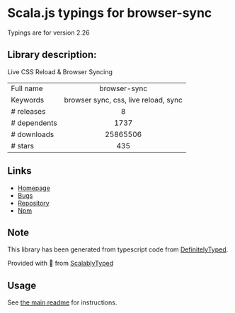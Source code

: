 
# Scala.js typings for browser-sync

Typings are for version 2.26

## Library description:
Live CSS Reload & Browser Syncing

|                    |                 |
| ------------------ | :-------------: |
| Full name          | browser-sync |
| Keywords           | browser sync, css, live reload, sync |
| # releases         | 8 |
| # dependents       | 1737 |
| # downloads        | 25865506 |
| # stars            | 435 |

## Links
- [Homepage](https://browsersync.io/)
- [Bugs](https://github.com/BrowserSync/browser-sync/issues)
- [Repository](https://github.com/BrowserSync/browser-sync)
- [Npm](https://www.npmjs.com/package/browser-sync)
    


## Note
This library has been generated from typescript code from [DefinitelyTyped](https://definitelytyped.org).

Provided with :purple_heart: from [ScalablyTyped](https://github.com/oyvindberg/ScalablyTyped)

## Usage
See [the main readme](../../readme.md) for instructions.


